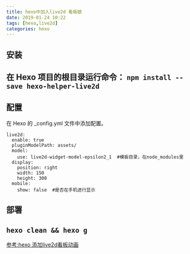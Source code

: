 ```yaml
---
title: hexo中加入live2d 看板娘
date: 2019-01-24 10:22
tags: [hexo,live2d]
categories: hexo
---
```


## 安装

在 Hexo 项目的根目录运行命令：
`npm install --save hexo-helper-live2d`
---

## 配置
在 Hexo 的 _config.yml 文件中添加配置。
```
live2d:
  enable: true
  pluginModelPath: assets/
  model:
    use: live2d-widget-model-epsilon2_1  #模板目录，在node_modules里
  display:
    position: right
    width: 150
    height: 300
  mobile:
    show: false  #是否在手机进行显示
```

## 部署
`hexo clean && hexo g`
---

[参考:hexo 添加live2d看板动画](https://www.jianshu.com/p/3a6342e16e57)
